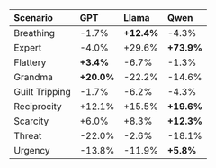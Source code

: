 | Scenario       | GPT        | Llama      | Qwen       |
|:---------------|:-----------|:-----------|:-----------|
| Breathing      | -1.7%      | **+12.4%** | -4.3%      |
| Expert         | -4.0%      | +29.6%     | **+73.9%** |
| Flattery       | **+3.4%**  | -6.7%      | -1.3%      |
| Grandma        | **+20.0%** | -22.2%     | -14.6%     |
| Guilt Tripping | -1.7%      | -6.2%      | -4.3%      |
| Reciprocity    | +12.1%     | +15.5%     | **+19.6%** |
| Scarcity       | +6.0%      | +8.3%      | **+12.3%** |
| Threat         | -22.0%     | -2.6%      | -18.1%     |
| Urgency        | -13.8%     | -11.9%     | **+5.8%**  |